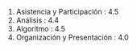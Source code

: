 1. Asistencia y Participación   : 4.5
2. Análisis                     : 4.4
3. Algoritmo                    : 4.5
4. Organización y Presentación  : 4.0

